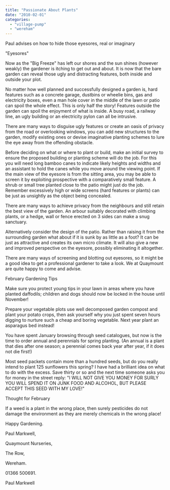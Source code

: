 ```yaml
---
title: "Passionate About Plants"
date: "2010-02-01"
categories: 
  - "village-pump"
  - "wereham"
---
```


Paul advises on how to hide those eyesores, real or imaginary

"Eyesores"

Now as the "Big Freeze" has left our shores and the sun shines (however weakly) the gardener is itching to get out and about. It is now that the bare garden can reveal those ugly and distracting features, both inside and outside your plot.

No matter how well planned and successfully designed a garden is, hard features such as a concrete garage, dustbins or wheelie bins, gas and electricity boxes, even a man hole cover in the middle of the lawn or patio can spoil the whole effect. This is only half the story! Features outside the garden can spoil the enjoyment of what is inside. A busy road, a railway line, an ugly building or an electricity pylon can all be intrusive.

There are many ways to disguise ugly features or create an oasis of privacy from the road or overlooking windows, you can add new structures to the garden, modify existing ones or devise imaginative planting schemes to lure the eye away from the offending obstacle.

Before deciding on what or where to plant or build, make an initial survey to ensure the proposed building or planting scheme will do the job. For this you will need long bamboo canes to indicate likely heights and widths and an assistant to hold the canes while you move around the viewing point. If the main view of the eyesore is from the sitting area, you may be able to screen it by exploiting prospective with a comparatively small feature. A shrub or small tree planted close to the patio might just do the job. Remember excessively high or wide screens (hard features or plants) can be just as unsightly as the object being concealed.

There are many ways to achieve privacy from the neighbours and still retain the best view of the garden. An arbour suitably decorated with climbing plants, or a hedge, wall or fence erected on 3 sides can make a snug sanctuary.

Alternatively consider the design of the patio. Rather than raising it from the surrounding garden what about if it is sunk by as little as a foot? It can be just as attractive and creates its own micro climate. It will also give a new and improved perspective on the eyesore, possibly eliminating it altogether.

There are many ways of screening and blotting out eyesores, so it might be a good idea to get a professional gardener to take a look. We at Quaymount are quite happy to come and advise.

February Gardening Tips

Make sure you protect young tips in your lawn in areas where you have planted daffodils; children and dogs should now be locked in the house until November!

Prepare your vegetable plots use well decomposed garden compost and plant your potato crops, then ask yourself why you just spent seven hours digging to nurture such a cheap and boring vegetable. Next year plant an asparagus bed instead!

You have spent January browsing through seed catalogues, but now is the time to order annual and perennials for spring planting. (An annual is a plant that dies after one season; a perennial comes back year after year, if it does not die first!)

Most seed packets contain more than a hundred seeds, but do you really intend to plant 125 sunflowers this spring? I have had a brilliant idea on what to do with the excess. Save thirty or so and the next time someone asks you for money in the street reply: "I WILL NOT GIVE YOU MONEY FOR SURLY YOU WILL SPEND IT ON JUNK FOOD AND ALCOHOL, BUT PLEASE ACCEPT THIS SEED WITH MY LOVE!"

Thought for February

If a weed is a plant in the wrong place, then surely pesticides do not damage the environment as they are merely chemicals in the wrong place!

Happy Gardening.

Paul Markwell,

Quaymount Nurseries,

The Row,

Wereham.

01366 500691.

Paul Markwell
